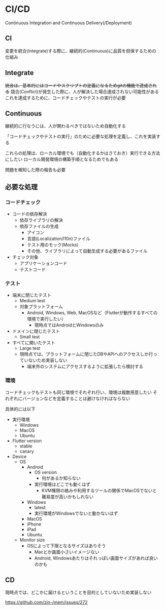 # CI/CD

Continuous Integration and Continuous Delivery(/Deployment)

## CI

変更を統合(Integrate)する際に、継続的(Continuous)に品質を担保するための仕組み

## Integrate

~~統合は、基本的にはコードやスクリプトの定義になるためgitの機能で達成される~~
競合(Conflict)が発生した際に、人が解決した場合達成されない可能性がある  
これを達成するために、コードチェックやテストの実行が必要

## Continuous

継続的に行なうには、人が関わるべきではないため自動化する

「コードチェックやテストの実行」のために必要な処理を定義し、これを実装する

これらの処理は、ローカル環境でも（自動化するかはさておき）実行できる方法にしたい
ローカル開発環境の構築手順となるためでもある

問題を検知した際の報告も必要

## 必要な処理

### コードチェック

- コードの依存解決
  - 依存ライブラリの解決
  - 依存ファイルの生成
    - アイコン
    - 言語(Localization/l10n)ファイル
    - テスト用のモック(Mocks)
    - その他、ライブラリによって自動生成する必要があるファイル
- チェック対象
  - アプリケーションコード
  - テストコード

### テスト

- 端末に閉じたテスト
  - Medium test
  - 対象プラットフォーム
    - Android, Windows, Web, MacOSなど（Flutterが動作するすべての環境で実行したい）
      - 現時点ではAndroidとWindowsのみ
- ドメインに閉じたテスト
  - Small test
- すべてに開いたテスト
  - Large test
  - 現時点では、プラットフォームに閉じたDBやAPIへのアクセスしか行っていないため実装しない
    - 端末外のシステムにアクセスするように拡張したら検討する

### 環境

コードチェックもテストも同じ環境でそれぞれ行い、環境は複数用意したい
それぞれにバージョンなどを定義することは避けなければならない

具体的には以下

- 実行環境
  - Windows
  - MacOS
  - Ubuntu
- Flutter version
  - stable
  - canary
- Device
  - OS
    - Android
      - OS version
        - 何があるか知らない
      - 実行環境はどこでも動くはず
        - KVM権限の絡みや利用するツールの関係でMacOSでないと難易度が高いかもしれない
    - Windows
      - latest
      - 実行環境がWindowsでないと動かないはず
    - MacOS
    - iPhone
    - iPad
    - Ubuntu
  - Monitor size
    - OSによって下限となるサイズはありそう
      - Macとか画面小さいイメージない
      - Android, Windowsあたりはそれっぽい画面サイズがあれば良いのかも

## CD

現時点では、どこかに届けるということを目的としていないため実装しない

https://github.com/zin-/mem/issues/272